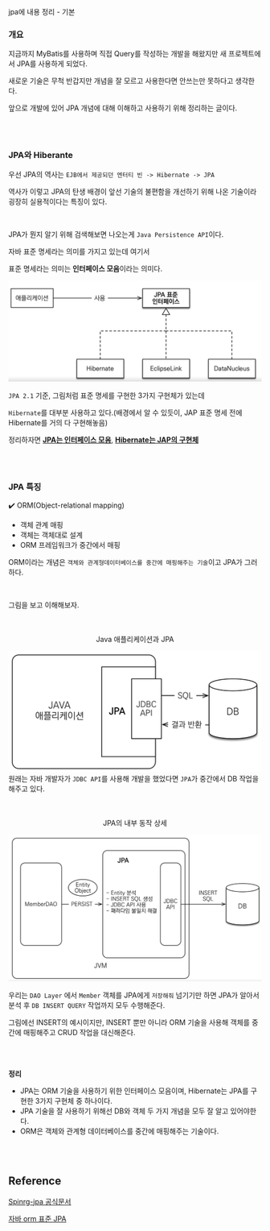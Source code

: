 
jpa에 내용 정리 - 기본

### 개요

지금까지 MyBatis를 사용하며 직접 Query를 작성하는 개발을 해왔지만 새 프로젝트에서 JPA를 사용하게 되었다.

새로운 기술은 무척 반갑지만 개념을 잘 모르고 사용한다면 안쓰는만 못하다고 생각한다.

앞으로 개발에 있어 JPA 개념에 대해 이해하고 사용하기 위해 정리하는 글이다.

</br>
</br>

### JPA와 Hiberante

우선 JPA의 역사는 `EJB에서 제공되던 엔터티 빈 -> Hibernate -> JPA `

역사가 이렇고 JPA의 탄생 배경이 앞선 기술의 불편함을 개선하기 위해 나온 기술이라 굉장히 실용적이다는 특징이 있다.

</br>

JPA가 뭔지 알기 위해 검색해보면 나오는게 `Java Persistence API`이다.

자바 표준 명세라는 의미를 가지고 있는데 여기서

표준 명세라는 의미는 **인터페이스 모음**이라는 의미다.

![Alt text](./image/jpa그림2.png)

`JPA 2.1` 기준, 그림처럼 표준 명세를 구현한 3가지 구현체가 있는데

`Hibernate`를 대부분 사용하고 있다.(배경에서 알 수 있듯이, JAP 표준 명세 전에 Hibernate를 거의 다 구현해놓음)

정리하자면 <U>**JPA는 인터페이스 모음**</U>, <U>**Hibernate는 JAP의 구현체**</U>

</br>
</br>

### JPA 특징

✔️ ORM(Object-relational mapping)
- 객체 관계 매핑
- 객체는 객체대로 설계
- ORM 프레임워크가 중간에서 매핑

ORM이라는 개념은 `객체와 관계형데이터베이스를 중간에 매핑해주는 기술`이고 JPA가 그러하다.

</br>

그림을 보고 이해해보자.

</br>
</br>

<center> Java 애플리케이션과 JPA </center>

![Jpa](./image/jpa그림.png)
원래는 자바 개발자가 `JDBC API`를 사용해 개발을 했었다면 `JPA`가 중간에서 DB 작업을 해주고 있다.

</br>
</br>

<center> JPA의 내부 동작 상세</center>

![JPA-detail](./image/jpa상세그림.png)

우리는 `DAO Layer` 에서 `Member` 객체를 JPA에게 `저장해줘` 넘기기만 하면 JPA가 알아서 분석 후 `DB INSERT QUERY` 작업까지 모두 수행해준다.

그림에선 INSERT의 예시이지만, INSERT 뿐만 아니라 ORM 기술을 사용해 객체를 중간에 매핑해주고 CRUD 작업을 대신해준다.


</br>
</br>

**정리**
- JPA는 ORM 기술을 사용하기 위한 인터페이스 모음이며, Hibernate는 JPA를 구현한 3가지 구현체 중 하나이다.
- JPA 기술을 잘 사용하기 위해선 DB와 객체 두 가지 개념을 모두 잘 알고 있어야한다.
- ORM은 객체와 관계형 데이터베이스를 중간에 매핑해주는 기술이다.

</br>
</br>

## Reference

[Spinrg-jpa 공식문서](https://docs.spring.io/spring-data/jpa/reference/jpa.html)

[자바 orm 표준 JPA](https://www.inflearn.com/course/ORM-JPA-Basic/dashboard)













